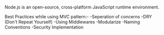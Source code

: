 Node.js is an open-source, cross-platform JavaScript runtime environment. 

Best Practices while using MVC pattern:-
    -Seperation of concerns
    -DRY (Don't Repeat Yourself)
    -Using Middlewares
    -Modularize
    -Naming Conventions
    -Security Implementation